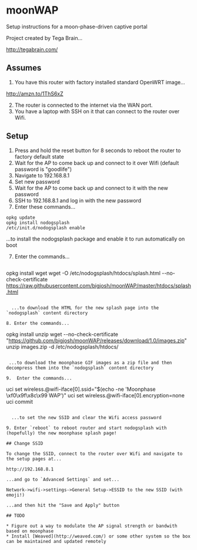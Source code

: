 # moonWAP
Setup instructions for a moon-phase-driven captive portal

Project created by Tega Brain...

http://tegabrain.com/

## Assumes

1. You have this router with factory installed standard OpenWRT image... 

  http://amzn.to/1ThS6xZ

2. The router is connected to the internet via the WAN port. 
3. You have a laptop with SSH on it that can connect to the router over Wifi. 

## Setup

1. Press and hold the reset button for 8 seconds to reboot the router to factory default state
2. Wait for the AP to come back up and connect to it over Wifi (default password is "goodlife")
3. Navigate to 192.168.8.1
4. Set new password
5. Wait for the AP to come back up and connect to it with the new password
6. SSH to 192.168.8.1 and log in with the new password
7. Enter these commands...  

  ```
opkg update
opkg install nodogsplash
/etc/init.d/nodogsplash enable
```
  ...to install the nodogsplash package and enable it to run automatically on boot
  
7. Enter the commands...

   ```
opkg install wget
wget -O /etc/nodogsplash/htdocs/splash.html --no-check-certificate https://raw.githubusercontent.com/bigjosh/moonWAP/master/htdocs/splash.html
```

  ...to download the HTML for the new splash page into the `nodogsplash` content directory
  
8. Enter the commands...

   ```
opkg install unzip
wget --no-check-certificate "https://github.com/bigjosh/moonWAP/releases/download/1.0/images.zip" 
unzip images.zip -d /etc/nodogsplash/htdocs/
```

 ...to download the moonphase GIF images as a zip file and then decompress them into the `nodogsplash` content directory
 
9.  Enter the commands...  

   ```
uci set wireless.@wifi-iface[0].ssid="$(echo -ne 'Moonphase \xf0\x9f\x8c\x99 WAP')"
uci set wireless.@wifi-iface[0].encryption=none
uci commit
```

  ...to set the new SSID and clear the Wifi access password
 
9. Enter `reboot` to reboot router and start nodogsplash with (hopefully) the new moonphase splash page!

## Change SSID

To change the SSID, connect to the router over Wifi and navigate to the setup pages at...

http://192.168.8.1

...and go to `Advanced Settings` and set...

Network->wifi->settings->General Setup->ESSID to the new SSID (with emoji!) 

...and then hit the "Save and Apply" button

## TODO

* Figure out a way to modulate the AP signal strength or bandwith based on moonphase
* Install [Weaved](http://weaved.com/) or some other system so the box can be maintained and updated remotely
